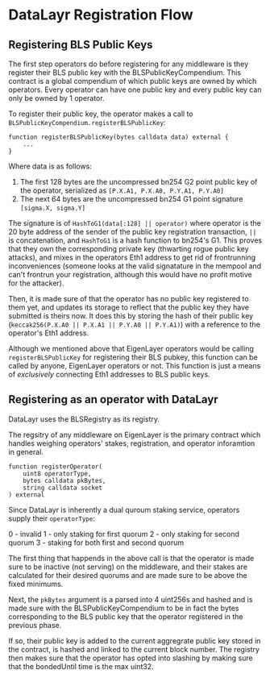# DataLayr Registration Flow

<!--add registering as on operator eventually-->

<A name="Registering-BLS-Public-Keys"></A>
## Registering BLS Public Keys

The first step operators do before registering for any middleware is they register their BLS public key with the BLSPublicKeyCompendium. This contract is a global compendium of which public keys are owned by which operators. Every operator can have one public key and every public key can only be owned by 1 operator.

To register their public key, the operator makes a call to `BLSPublicKeyCompendium.registerBLSPublicKey`:

```solidity
function registerBLSPublicKey(bytes calldata data) external {
    ...
}
```

Where data is as follows:

1. The first 128 bytes are the uncompressed bn254 G2 point public key of the operator, serialized as `[P.X.A1, P.X.A0, P.Y.A1, P.Y.A0]`
2. The next 64 bytes are the uncompressed bn254 G1 point signature `[sigma.X, sigma.Y]`

The signature is of `HashToG1(data[:128] || operator)` where operator is the 20 byte address of the sender of the public key registration transaction, `||` is concatenation, and `HashToG1` is a hash function to bn254's G1. This proves that they own the corresponding private key (thwarting rogue public key attacks), and  mixes in the operators Eth1 address to get rid of frontrunning inconveniences (someone looks at the valid signatature in the mempool and can't frontrun your registration, although this would have no profit motive for the attacker).

Then, it is made sure of that the operator has no public key registered to them yet, and updates its storage to reflect that the public key they have submitted is theirs now. It does this by storing the hash of their public key (`keccak256(P.X.A0 || P.X.A1 || P.Y.A0 || P.Y.A1)`) with a reference to the operator's Eth1 address. 

Although we mentioned above that EigenLayer operators would be calling ``registerBLSPublicKey`` for registering their BLS pubkey, this function can be called by anyone, EigenLayer operators or not. This function is just a means of *exclusively* connecting Eth1 addresses to BLS public keys.

## Registering as an operator with DataLayr

DataLayr uses the BLSRegistry as its registry.

The regsitry of any middleware on EigenLayer is the primary contract which handles weighing operators' stakes, registration, and operator inforamtion in general. 

```solidity
function registerOperator(
    uint8 operatorType, 
    bytes calldata pkBytes, 
    string calldata socket
) external
```

Since DataLayr is inherently a dual quroum staking service, operators supply their `operatorType`:

0 - invalid
1 - only staking for first quorum
2 - only staking for second quorum
3 - staking for both first and second quorum

The first thing that happends in the above call is that the operator is made sure to be inactive (not serving) on the middleware, and their stakes are calculated for their desired quorums and are made sure to be above the fixed minimums.

Next, the `pkBytes` argument is a parsed into 4 uint256s and hashed and is made sure with the BLSPublicKeyCompendium to be in fact the bytes corresponding to the BLS public key that the operator registered in the previous phase.

If so, their public key is added to the current aggregrate public key stored in the contract, is hashed and linked to the current block number. The registry then makes sure that the operator has opted into slashing by making sure that the bondedUntil time is the max uint32.
